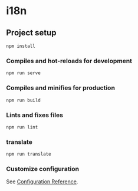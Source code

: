 # i18n

## Project setup
```
npm install
```

### Compiles and hot-reloads for development
```
npm run serve
```

### Compiles and minifies for production
```
npm run build
```

### Lints and fixes files
```
npm run lint
```

### translate
```
npm run translate
```

### Customize configuration
See [Configuration Reference](https://cli.vuejs.org/config/).
